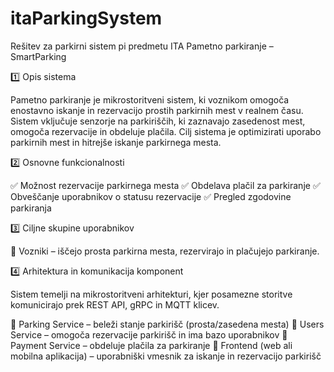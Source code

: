 # itaParkingSystem
Rešitev za parkirni sistem pi predmetu ITA
Pametno parkiranje – SmartParking

1️⃣ Opis sistema

Pametno parkiranje je mikrostoritveni sistem, ki voznikom omogoča enostavno iskanje in rezervacijo prostih parkirnih mest v realnem času. Sistem vključuje senzorje na parkiriščih, ki zaznavajo zasedenost mest, omogoča rezervacije in obdeluje plačila. Cilj sistema je optimizirati uporabo parkirnih mest in hitrejše iskanje parkirnega mesta.

2️⃣ Osnovne funkcionalnosti

✅ Možnost rezervacije parkirnega mesta
✅ Obdelava plačil za parkiranje
✅ Obveščanje uporabnikov o statusu rezervacije
✅ Pregled zgodovine parkiranja

3️⃣ Ciljne skupine uporabnikov

👤 Vozniki – iščejo prosta parkirna mesta, rezervirajo in plačujejo parkiranje.

4️⃣ Arhitektura in komunikacija komponent

Sistem temelji na mikrostoritveni arhitekturi, kjer posamezne storitve komunicirajo prek REST API, gRPC in MQTT klicev.

🔹 Parking Service – beleži stanje parkirišč (prosta/zasedena mesta)
🔹 Users Service – omogoča rezervacije parkirišč in ima bazo uporabnikov
🔹 Payment Service – obdeluje plačila za parkiranje
🔹 Frontend (web ali mobilna aplikacija) – uporabniški vmesnik za iskanje in rezervacijo parkirišč
